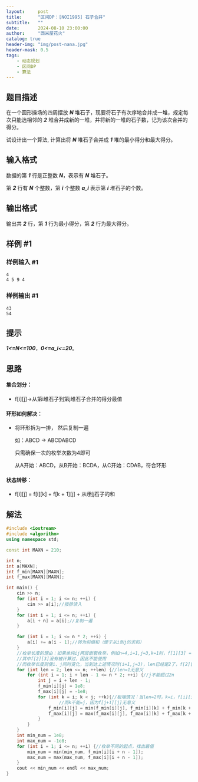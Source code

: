 ```yaml
---
layout:     post
title:      "区间DP：[NOI1995] 石子合并"
subtitle:   ""
date:       2024-08-10 23:00:00
author:     "西米屋花火"
catalog: true
header-img: "img/post-nana.jpg"
header-mask: 0.5
tags:
    - 动态规划
    - 区间DP
    - 算法
---
```


## 题目描述

在一个圆形操场的四周摆放 ***N*** 堆石子，现要将石子有次序地合并成一堆，规定每次只能选相邻的 ***2*** 堆合并成新的一堆，并将新的一堆的石子数，记为该次合并的得分。

试设计出一个算法, 计算出将 ***N*** 堆石子合并成 ***1*** 堆的最小得分和最大得分。

## 输入格式

数据的第 ***1*** 行是正整数 ***N***，表示有 ***N*** 堆石子。

第 ***2*** 行有 ***N*** 个整数，第 ***i*** 个整数 ***a\_i*** 表示第 ***i*** 堆石子的个数。

## 输出格式

输出共 ***2*** 行，第 ***1*** 行为最小得分，第 ***2*** 行为最大得分。

## 样例 #1

### 样例输入 #1

    4
    4 5 9 4

### 样例输出 #1

    43
    54

## 提示

***1<=N<=100***，***0<=a\_i<=20***。

## 思路

#### 集合划分：

*   f\[i]\[j]->从第i堆石子到第j堆石子合并的得分最值

#### 环形如何解决：

*   将环形拆为一排， 然后复制一遍

    如：ABCD -> ABCDABCD

    只需确保一次的枚举次数为4即可

    从A开始：ABCD，从B开始：BCDA，从C开始：CDAB，符合环形

#### 状态转移：

*   f\[i]\[j] = f\[i]\[k] + f\[k + 1]\[j] + 从i到j石子的和

## 解法

```cpp
#include <iostream>
#include <algorithm>
using namespace std;

const int MAXN = 210;

int n;
int a[MAXN];
int f_min[MAXN][MAXN];
int f_max[MAXN][MAXN];

int main() {
    cin >> n;
    for (int i = 1; i <= n; ++i) {
        cin >> a[i];//按排读入
    }
    for (int i = 1; i <= n; ++i) {
        a[i + n] = a[i];//复制一遍
    }

    for (int i = 1; i <= n * 2; ++i) {
        a[i] += a[i - 1];//转为前缀和（便于从i到j的求和）
    }
	//枚举长度的理由：如果单纯ij两层嵌套枚举，例如n=4,i=1,j=3,k=1时，f[1][3] = min(f[1][3], f[1][1] + f[2][3] + a[3] - a[0])
	//其中f[2][3]没有被计算过，因此不能使用
	//而枚举长度则使i、j同时变化，当到达上述情况时(i=1,j=3)，len已经是2了，f[2][3]早在上一层len=1时计算过，因此可以使用
    for (int len = 2; len <= n; ++len) {//len=1无意义
        for (int i = 1; i + len - 1 <= n * 2; ++i) {//j不能超过2n
            int j = i + len - 1;
            f_min[i][j] = 1e8;
            f_max[i][j] = -1e8;
            for (int k = i; k < j; ++k){//极端情况：当len=2时，k=i，f[i][i]=0，符合题意。
					//而k不能=j，因为f[j+1][j]无意义
                f_min[i][j] = min(f_min[i][j], f_min[i][k] + f_min[k + 1][j] + a[j] - a[i - 1]);
                f_max[i][j] = max(f_max[i][j], f_max[i][k] + f_max[k + 1][j] + a[j] - a[i - 1]);
            }
        }
    }
    int min_num = 1e8;
    int max_num = -1e8;
    for (int i = 1; i <= n; ++i) {//枚举不同的起点，找出最值
        min_num = min(min_num, f_min[i][i + n - 1]);
        max_num = max(max_num, f_max[i][i + n - 1]);
    }
    cout << min_num << endl << max_num;
}
```

